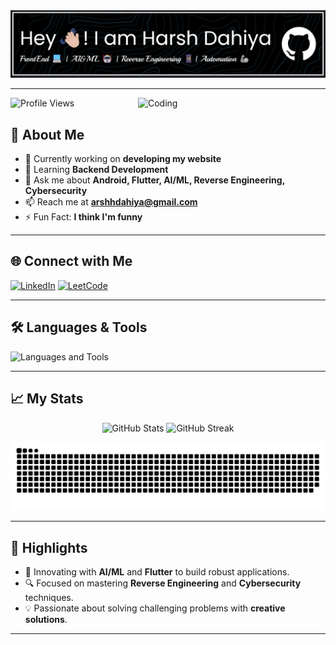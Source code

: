 <img alt="banner" src="https://github.com/arshhdahiya/arshhdahiya/blob/main/github-header-image.png">

---

<img align="right" alt="Coding" width="300" src="https://camo.githubusercontent.com/2366b34bb903c09617990fb5fff4622f3e941349e846ddb7e73df872a9d21233/68747470733a2f2f63646e2e6472696262626c652e636f6d2f75736572732f3733303730332f73637265656e73686f74732f363538313234332f6176656e746f2e676966">

<p align="left">
  <img src="https://komarev.com/ghpvc/?username=arshhdahiya&label=Profile%20Views&color=0e75b6&style=flat-square" alt="Profile Views" />
</p>

## 👋 About Me

- 🔭 Currently working on **developing my website**  
- 🌱 Learning **Backend Development**  
- 💬 Ask me about **Android, Flutter, AI/ML, Reverse Engineering, Cybersecurity**  
- 📫 Reach me at **arshhdahiya@gmail.com**  
- ⚡ Fun Fact: **I think I'm funny**  

---

## 🌐 Connect with Me

<p align="left">
  <a href="https://linkedin.com/in/arshhdahiya" target="blank"><img src="https://img.shields.io/badge/LinkedIn-0077B5?logo=linkedin&logoColor=white" alt="LinkedIn"></a>
  <a href="https://www.leetcode.com/harshdahiya" target="blank"><img src="https://img.shields.io/badge/LeetCode-FFA116?logo=leetcode&logoColor=white" alt="LeetCode"></a>
</p>

---

## 🛠 Languages & Tools
<div align="left">
  <img src="https://skillicons.dev/icons?i=aws,cpp,css,dart,express,firebase,flask,flutter,gcp,git,go,html,linux,mysql,nodejs,opencv,pandas,photoshop,postman,puppeteer,python,pytorch,scikit-learn,seaborn,selenium,sqlite,tensorflow" alt="Languages and Tools" />
</div>

---

## 📈 My Stats
<p align="center">
  <img src="https://github-readme-stats.vercel.app/api?username=arshhdahiya&show_icons=true&locale=en&theme=radical" alt="GitHub Stats" height="150" />
  <img src="https://github-readme-streak-stats.herokuapp.com/?user=arshhdahiya&theme=radical" alt="GitHub Streak" height="150" />
</p>

<p align="center">
  <img src="https://raw.githubusercontent.com/platane/snk/output/github-contribution-grid-snake-dark.svg" alt="GitHub Snake Contribution">
</p>

---

## 🌟 Highlights

- 🚀 Innovating with **AI/ML** and **Flutter** to build robust applications.  
- 🔍 Focused on mastering **Reverse Engineering** and **Cybersecurity** techniques.  
- 💡 Passionate about solving challenging problems with **creative solutions**.

---
